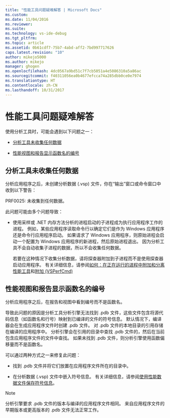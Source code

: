 ```yaml
---
title: "性能工具问题疑难解答 | Microsoft Docs"
ms.custom: 
ms.date: 11/04/2016
ms.reviewer: 
ms.suite: 
ms.technology: vs-ide-debug
ms.tgt_pltfrm: 
ms.topic: article
ms.assetid: 0b61cdf7-75b7-4abd-aff2-7bd997717626
caps.latest.revision: "10"
author: mikejo5000
ms.author: mikejo
manager: ghogen
ms.openlocfilehash: 4dc0567a9bd51c7f7cb5051a4e5086310a5a86ac
ms.sourcegitcommit: f40311056ea0b4677efcca74a285dbb0ce0e7974
ms.translationtype: HT
ms.contentlocale: zh-CN
ms.lasthandoff: 10/31/2017
---
```

# <a name="troubleshooting-performance-tools-issues"></a>性能工具问题疑难解答
使用分析工具时，可能会遇到以下问题之一：  
  
-   [分析工具未收集任何数据](#NoDataCollected)  
  
-   [性能视图和报告显示函数名的编号](#NoSymbols)  
  
##  <a name="NoDataCollected"></a> 分析工具未收集任何数据  
 分析应用程序之后，未创建分析数据 (.vsp) 文件，你在“输出”窗口或命令窗口中收到以下警告：  
  
 PRF0025: 未收集到任何数据。  
  
 此问题可能由多个问题导致：  
  
-   使用采样或 .NET 内存方法分析的进程启动的子进程成为执行应用程序工作的进程。 例如，某些应用程序读取命令行以确定它们是作为 Windows 应用程序还是命令行应用程序启动。 如果请求了 Windows 应用程序，则原始进程会启动一个配置为 Windows 应用程序的新进程，然后原始进程退出。 因为分析工具不会自动收集子进程的数据，所以不会收集任何数据。  
  
     若要在这种情况下收集分析数据，请将探查器附加到子进程而不是使用探查器启动应用程序。 有关详细信息，请参阅[如何：在正在运行的进程中附加和分离性能工具](../profiling/how-to-attach-and-detach-performance-tools-to-running-processes.md)和[附加 (VSPerfCmd)](../profiling/attach.md)  
  
##  <a name="NoSymbols"></a> 性能视图和报告显示函数名的编号  
 分析应用程序之后，在报告和视图中看到编号而不是函数名。  
  
 导致此问题的原因是分析工具分析引擎无法找到 .pdb 文件，这些文件包含将源代码信息（如函数名和行号）映射到已编译的文件的符号信息。 默认情况下，编译器会在生成应用程序文件时创建 .pdb 文件。 对 .pdb 文件的本地目录的引用存储在编译的应用程序中。 分析引擎会在引用的目录中查找 .pdb 文件的，然后在当前包含应用程序文件的文件中查找。 如果未找到 .pdb 文件，则分析引擎使用函数偏移量而不是函数名。  
  
 可以通过两种方式之一来修复此问题：  
  
-   找到 .pdb 文件并将它们放置在应用程序文件所在的目录中。  
  
-   在分析数据 (.vsp) 文件中嵌入符号信息。 有关详细信息，请参阅[使用性能数据文件保存符号信息](../profiling/saving-symbol-information-with-performance-data-files.md)。  
  
> [!NOTE]
>  分析引擎要求 .pdb 文件的版本与编译的应用程序文件相同。 来自应用程序文件的早期版本或更高版本的 .pdb 文件无法正常工作。